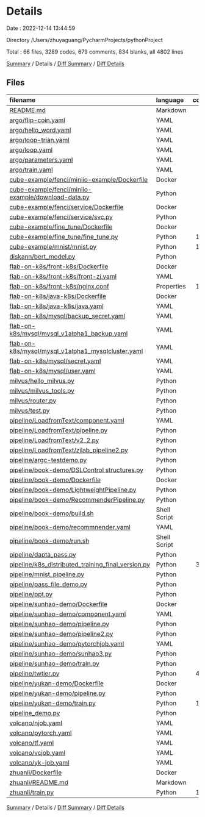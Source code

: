 # Details

Date : 2022-12-14 13:44:59

Directory /Users/zhuyaguang/PycharmProjects/pythonProject

Total : 66 files,  3289 codes, 679 comments, 834 blanks, all 4802 lines

[Summary](results.md) / Details / [Diff Summary](diff.md) / [Diff Details](diff-details.md)

## Files
| filename | language | code | comment | blank | total |
| :--- | :--- | ---: | ---: | ---: | ---: |
| [README.md](/README.md) | Markdown | 22 | 0 | 25 | 47 |
| [argo/flip-coin.yaml](/argo/flip-coin.yaml) | YAML | 35 | 0 | 3 | 38 |
| [argo/hello_word.yaml](/argo/hello_word.yaml) | YAML | 16 | 0 | 0 | 16 |
| [argo/loop-trian.yaml](/argo/loop-trian.yaml) | YAML | 27 | 0 | 0 | 27 |
| [argo/loop.yaml](/argo/loop.yaml) | YAML | 28 | 0 | 0 | 28 |
| [argo/parameters.yaml](/argo/parameters.yaml) | YAML | 19 | 4 | 2 | 25 |
| [argo/train.yaml](/argo/train.yaml) | YAML | 20 | 0 | 0 | 20 |
| [cube-example/fenci/miniio-example/Dockerfile](/cube-example/fenci/miniio-example/Dockerfile) | Docker | 4 | 1 | 6 | 11 |
| [cube-example/fenci/miniio-example/download-data.py](/cube-example/fenci/miniio-example/download-data.py) | Python | 33 | 4 | 16 | 53 |
| [cube-example/fenci/service/Dockerfile](/cube-example/fenci/service/Dockerfile) | Docker | 5 | 1 | 3 | 9 |
| [cube-example/fenci/service/svc.py](/cube-example/fenci/service/svc.py) | Python | 46 | 10 | 15 | 71 |
| [cube-example/fine_tune/Dockerfile](/cube-example/fine_tune/Dockerfile) | Docker | 7 | 2 | 8 | 17 |
| [cube-example/fine_tune/fine_tune.py](/cube-example/fine_tune/fine_tune.py) | Python | 122 | 40 | 19 | 181 |
| [cube-example/mnist/mnist.py](/cube-example/mnist/mnist.py) | Python | 189 | 9 | 36 | 234 |
| [diskann/bert_model.py](/diskann/bert_model.py) | Python | 83 | 3 | 22 | 108 |
| [flab-on-k8s/front-k8s/Dockerfile](/flab-on-k8s/front-k8s/Dockerfile) | Docker | 6 | 0 | 1 | 7 |
| [flab-on-k8s/front-k8s/front-zj.yaml](/flab-on-k8s/front-k8s/front-zj.yaml) | YAML | 65 | 1 | 0 | 66 |
| [flab-on-k8s/front-k8s/nginx.conf](/flab-on-k8s/front-k8s/nginx.conf) | Properties | 131 | 6 | 18 | 155 |
| [flab-on-k8s/java-k8s/Dockerfile](/flab-on-k8s/java-k8s/Dockerfile) | Docker | 4 | 0 | 1 | 5 |
| [flab-on-k8s/java-k8s/java.yaml](/flab-on-k8s/java-k8s/java.yaml) | YAML | 60 | 1 | 0 | 61 |
| [flab-on-k8s/mysql/backup_secret.yaml](/flab-on-k8s/mysql/backup_secret.yaml) | YAML | 11 | 0 | 0 | 11 |
| [flab-on-k8s/mysql/mysql_v1alpha1_backup.yaml](/flab-on-k8s/mysql/mysql_v1alpha1_backup.yaml) | YAML | 8 | 1 | 0 | 9 |
| [flab-on-k8s/mysql/mysql_v1alpha1_mysqlcluster.yaml](/flab-on-k8s/mysql/mysql_v1alpha1_mysqlcluster.yaml) | YAML | 72 | 11 | 13 | 96 |
| [flab-on-k8s/mysql/secret.yaml](/flab-on-k8s/mysql/secret.yaml) | YAML | 7 | 2 | 0 | 9 |
| [flab-on-k8s/mysql/user.yaml](/flab-on-k8s/mysql/user.yaml) | YAML | 21 | 0 | 2 | 23 |
| [milvus/hello_milvus.py](/milvus/hello_milvus.py) | Python | 77 | 62 | 30 | 169 |
| [milvus/milvus_tools.py](/milvus/milvus_tools.py) | Python | 39 | 17 | 26 | 82 |
| [milvus/router.py](/milvus/router.py) | Python | 70 | 6 | 30 | 106 |
| [milvus/test.py](/milvus/test.py) | Python | 33 | 16 | 19 | 68 |
| [pipeline/LoadfromText/component.yaml](/pipeline/LoadfromText/component.yaml) | YAML | 20 | 4 | 3 | 27 |
| [pipeline/LoadfromText/pipeline.py](/pipeline/LoadfromText/pipeline.py) | Python | 16 | 37 | 3 | 56 |
| [pipeline/LoadfromText/v2_2.py](/pipeline/LoadfromText/v2_2.py) | Python | 19 | 6 | 4 | 29 |
| [pipeline/LoadfromText/zjlab_pipeline2.py](/pipeline/LoadfromText/zjlab_pipeline2.py) | Python | 16 | 33 | 7 | 56 |
| [pipeline/argc-testdemo.py](/pipeline/argc-testdemo.py) | Python | 26 | 5 | 12 | 43 |
| [pipeline/book-demo/DSLControl structures.py](/pipeline/book-demo/DSLControl%20structures.py) | Python | 66 | 33 | 24 | 123 |
| [pipeline/book-demo/Dockerfile](/pipeline/book-demo/Dockerfile) | Docker | 8 | 0 | 5 | 13 |
| [pipeline/book-demo/LightweightPipeline.py](/pipeline/book-demo/LightweightPipeline.py) | Python | 36 | 10 | 22 | 68 |
| [pipeline/book-demo/RecommenderPipeline.py](/pipeline/book-demo/RecommenderPipeline.py) | Python | 33 | 19 | 13 | 65 |
| [pipeline/book-demo/build.sh](/pipeline/book-demo/build.sh) | Shell Script | 3 | 1 | 1 | 5 |
| [pipeline/book-demo/recommnender.yaml](/pipeline/book-demo/recommnender.yaml) | YAML | 20 | 0 | 0 | 20 |
| [pipeline/book-demo/run.sh](/pipeline/book-demo/run.sh) | Shell Script | 19 | 1 | 6 | 26 |
| [pipeline/dapta_pass.py](/pipeline/dapta_pass.py) | Python | 60 | 76 | 28 | 164 |
| [pipeline/k8s_distributed_training_final_version.py](/pipeline/k8s_distributed_training_final_version.py) | Python | 388 | 59 | 94 | 541 |
| [pipeline/mnist_pipeline.py](/pipeline/mnist_pipeline.py) | Python | 67 | 26 | 12 | 105 |
| [pipeline/pass_file_demo.py](/pipeline/pass_file_demo.py) | Python | 40 | 15 | 11 | 66 |
| [pipeline/ppt.py](/pipeline/ppt.py) | Python | 42 | 8 | 31 | 81 |
| [pipeline/sunhao-demo/Dockerfile](/pipeline/sunhao-demo/Dockerfile) | Docker | 8 | 0 | 0 | 8 |
| [pipeline/sunhao-demo/component.yaml](/pipeline/sunhao-demo/component.yaml) | YAML | 26 | 4 | 3 | 33 |
| [pipeline/sunhao-demo/pipeline.py](/pipeline/sunhao-demo/pipeline.py) | Python | 16 | 43 | 3 | 62 |
| [pipeline/sunhao-demo/pipeline2.py](/pipeline/sunhao-demo/pipeline2.py) | Python | 24 | 20 | 9 | 53 |
| [pipeline/sunhao-demo/pytorchjob.yaml](/pipeline/sunhao-demo/pytorchjob.yaml) | YAML | 31 | 0 | 0 | 31 |
| [pipeline/sunhao-demo/sunhao3.py](/pipeline/sunhao-demo/sunhao3.py) | Python | 14 | 14 | 2 | 30 |
| [pipeline/sunhao-demo/train.py](/pipeline/sunhao-demo/train.py) | Python | 76 | 10 | 26 | 112 |
| [pipeline/twtier.py](/pipeline/twtier.py) | Python | 482 | 0 | 129 | 611 |
| [pipeline/yukan-demo/Dockerfile](/pipeline/yukan-demo/Dockerfile) | Docker | 8 | 0 | 3 | 11 |
| [pipeline/yukan-demo/pipeline.py](/pipeline/yukan-demo/pipeline.py) | Python | 18 | 1 | 6 | 25 |
| [pipeline/yukan-demo/train.py](/pipeline/yukan-demo/train.py) | Python | 141 | 27 | 29 | 197 |
| [pipeline_demo.py](/pipeline_demo.py) | Python | 19 | 3 | 10 | 32 |
| [volcano/njob.yaml](/volcano/njob.yaml) | YAML | 16 | 0 | 0 | 16 |
| [volcano/pytorch.yaml](/volcano/pytorch.yaml) | YAML | 45 | 0 | 0 | 45 |
| [volcano/tf.yaml](/volcano/tf.yaml) | YAML | 57 | 0 | 0 | 57 |
| [volcano/vcjob.yaml](/volcano/vcjob.yaml) | YAML | 33 | 0 | 0 | 33 |
| [volcano/yk-job.yaml](/volcano/yk-job.yaml) | YAML | 17 | 0 | 0 | 17 |
| [zhuanli/Dockerfile](/zhuanli/Dockerfile) | Docker | 9 | 0 | 4 | 13 |
| [zhuanli/README.md](/zhuanli/README.md) | Markdown | 1 | 0 | 1 | 2 |
| [zhuanli/train.py](/zhuanli/train.py) | Python | 109 | 27 | 38 | 174 |

[Summary](results.md) / Details / [Diff Summary](diff.md) / [Diff Details](diff-details.md)